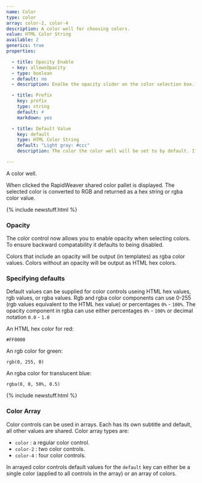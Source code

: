 ```yaml
---
name: Color
type: color
array: color-2, color-4
description: A color well for choosing colors.
value: HTML Color String
available: 2
generics: true
properties:

  - title: Opacity Enable
  - key: allowsOpacity
  - type: boolean
  - default: no
  - description: Enalbe the opacity slider on the color selection box.

  - title: Prefix
    key: prefix
    type: string
    default: #
    markdown: yes

  - title: Default Value
    key: default
    type: HTML Color String
    default: "Light gray: #ccc"
    description: The color the color well will be set to by default. If no color is provided light gray will be used.

---
```


A color well. 

When clicked the RapidWeaver shared color pallet is displayed. The selected color is converted to RGB and returned as a hex string or rgba color value.

{% include newstuff.html %}

### Opacity
The color control now allows you to enable opacity when selecting colors.  To ensure backward compatability it defaults to being disabled.

Colors that include an opacity will be output (in templates) as rgba color values.  Colors without an opacity will be output as HTML hex colors.


### Specifying defaults
Default values can be supplied for color controls useing HTML hex values, rgb values, or rgba values.  Rgb and rgba color components can use 0-255 (rgb values equivalent to the HTML hex value) or percentages `0%` - `100%`.  The opacity component in rgba can use either percentages `0%` - `100%` or decimal notation `0.0` - `1.0`

An HTML hex color for red:

```
#FF0000
```

An rgb color for green:

```
rgb(0, 255, 0)
```

An rgba color for translucent blue:

```
rgba(0, 0, 50%, 0.5)
```


{% include newstuff.html %}
### Color Array

Color controls can be used in arrays.  Each has its own subtitle and default, all other values are shared.  Color array types are:

- `color` : a regular color control.
- `color-2` : two color controls.
- `color-4` : four color controls.

In arrayed color controls default values for the `default` key can either be a single color (applied to all controls in the array) or an array of colors.
